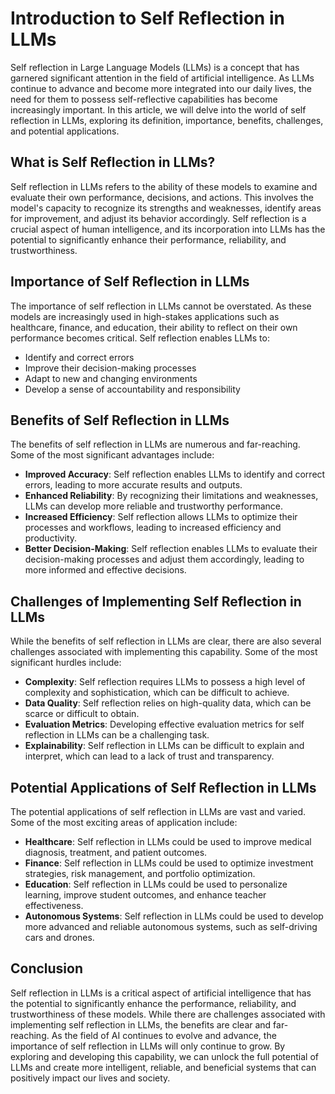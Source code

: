 # Introduction to Self Reflection in LLMs
Self reflection in Large Language Models (LLMs) is a concept that has garnered significant attention in the field of artificial intelligence. As LLMs continue to advance and become more integrated into our daily lives, the need for them to possess self-reflective capabilities has become increasingly important. In this article, we will delve into the world of self reflection in LLMs, exploring its definition, importance, benefits, challenges, and potential applications.

## What is Self Reflection in LLMs?
Self reflection in LLMs refers to the ability of these models to examine and evaluate their own performance, decisions, and actions. This involves the model's capacity to recognize its strengths and weaknesses, identify areas for improvement, and adjust its behavior accordingly. Self reflection is a crucial aspect of human intelligence, and its incorporation into LLMs has the potential to significantly enhance their performance, reliability, and trustworthiness.

## Importance of Self Reflection in LLMs
The importance of self reflection in LLMs cannot be overstated. As these models are increasingly used in high-stakes applications such as healthcare, finance, and education, their ability to reflect on their own performance becomes critical. Self reflection enables LLMs to:

* Identify and correct errors
* Improve their decision-making processes
* Adapt to new and changing environments
* Develop a sense of accountability and responsibility

## Benefits of Self Reflection in LLMs
The benefits of self reflection in LLMs are numerous and far-reaching. Some of the most significant advantages include:

* **Improved Accuracy**: Self reflection enables LLMs to identify and correct errors, leading to more accurate results and outputs.
* **Enhanced Reliability**: By recognizing their limitations and weaknesses, LLMs can develop more reliable and trustworthy performance.
* **Increased Efficiency**: Self reflection allows LLMs to optimize their processes and workflows, leading to increased efficiency and productivity.
* **Better Decision-Making**: Self reflection enables LLMs to evaluate their decision-making processes and adjust them accordingly, leading to more informed and effective decisions.

## Challenges of Implementing Self Reflection in LLMs
While the benefits of self reflection in LLMs are clear, there are also several challenges associated with implementing this capability. Some of the most significant hurdles include:

* **Complexity**: Self reflection requires LLMs to possess a high level of complexity and sophistication, which can be difficult to achieve.
* **Data Quality**: Self reflection relies on high-quality data, which can be scarce or difficult to obtain.
* **Evaluation Metrics**: Developing effective evaluation metrics for self reflection in LLMs can be a challenging task.
* **Explainability**: Self reflection in LLMs can be difficult to explain and interpret, which can lead to a lack of trust and transparency.

## Potential Applications of Self Reflection in LLMs
The potential applications of self reflection in LLMs are vast and varied. Some of the most exciting areas of application include:

* **Healthcare**: Self reflection in LLMs could be used to improve medical diagnosis, treatment, and patient outcomes.
* **Finance**: Self reflection in LLMs could be used to optimize investment strategies, risk management, and portfolio optimization.
* **Education**: Self reflection in LLMs could be used to personalize learning, improve student outcomes, and enhance teacher effectiveness.
* **Autonomous Systems**: Self reflection in LLMs could be used to develop more advanced and reliable autonomous systems, such as self-driving cars and drones.

## Conclusion
Self reflection in LLMs is a critical aspect of artificial intelligence that has the potential to significantly enhance the performance, reliability, and trustworthiness of these models. While there are challenges associated with implementing self reflection in LLMs, the benefits are clear and far-reaching. As the field of AI continues to evolve and advance, the importance of self reflection in LLMs will only continue to grow. By exploring and developing this capability, we can unlock the full potential of LLMs and create more intelligent, reliable, and beneficial systems that can positively impact our lives and society.